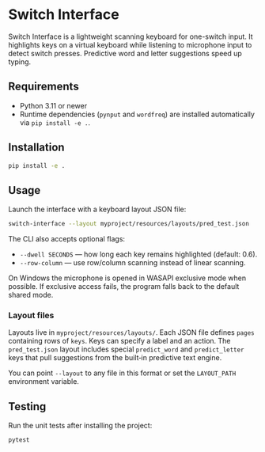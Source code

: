 # Switch Interface

Switch Interface is a lightweight scanning keyboard for one-switch input. It highlights keys on a virtual keyboard while listening to microphone input to detect switch presses. Predictive word and letter suggestions speed up typing.

## Requirements

- Python 3.11 or newer
- Runtime dependencies (`pynput` and `wordfreq`) are installed automatically via `pip install -e .`.

## Installation

```bash
pip install -e .
```

## Usage

Launch the interface with a keyboard layout JSON file:

```bash
switch-interface --layout myproject/resources/layouts/pred_test.json
```

The CLI also accepts optional flags:

- `--dwell SECONDS` — how long each key remains highlighted (default: 0.6).
- `--row-column` — use row/column scanning instead of linear scanning.

On Windows the microphone is opened in WASAPI exclusive mode when possible. If
exclusive access fails, the program falls back to the default shared mode.

### Layout files

Layouts live in `myproject/resources/layouts/`. Each JSON file defines `pages` containing rows of `keys`. Keys can specify a label and an action. The `pred_test.json` layout includes special `predict_word` and `predict_letter` keys that pull suggestions from the built‑in predictive text engine.

You can point `--layout` to any file in this format or set the `LAYOUT_PATH` environment variable.

## Testing

Run the unit tests after installing the project:

```bash
pytest
```
